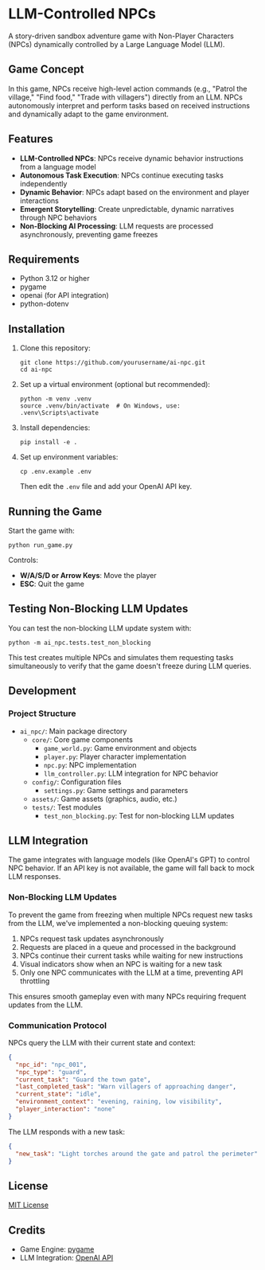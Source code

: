 # LLM-Controlled NPCs

A story-driven sandbox adventure game with Non-Player Characters (NPCs) dynamically controlled by a Large Language Model (LLM).

## Game Concept

In this game, NPCs receive high-level action commands (e.g., "Patrol the village," "Find food," "Trade with villagers") directly from an LLM. NPCs autonomously interpret and perform tasks based on received instructions and dynamically adapt to the game environment.

## Features

- **LLM-Controlled NPCs**: NPCs receive dynamic behavior instructions from a language model
- **Autonomous Task Execution**: NPCs continue executing tasks independently
- **Dynamic Behavior**: NPCs adapt based on the environment and player interactions
- **Emergent Storytelling**: Create unpredictable, dynamic narratives through NPC behaviors
- **Non-Blocking AI Processing**: LLM requests are processed asynchronously, preventing game freezes

## Requirements

- Python 3.12 or higher
- pygame
- openai (for API integration)
- python-dotenv

## Installation

1. Clone this repository:
   ```
   git clone https://github.com/yourusername/ai-npc.git
   cd ai-npc
   ```

2. Set up a virtual environment (optional but recommended):
   ```
   python -m venv .venv
   source .venv/bin/activate  # On Windows, use: .venv\Scripts\activate
   ```

3. Install dependencies:
   ```
   pip install -e .
   ```

4. Set up environment variables:
   ```
   cp .env.example .env
   ```
   Then edit the `.env` file and add your OpenAI API key.

## Running the Game

Start the game with:

```
python run_game.py
```

Controls:
- **W/A/S/D or Arrow Keys**: Move the player
- **ESC**: Quit the game

## Testing Non-Blocking LLM Updates

You can test the non-blocking LLM update system with:

```
python -m ai_npc.tests.test_non_blocking
```

This test creates multiple NPCs and simulates them requesting tasks simultaneously to verify that the game doesn't freeze during LLM queries.

## Development

### Project Structure

- `ai_npc/`: Main package directory
  - `core/`: Core game components
    - `game_world.py`: Game environment and objects
    - `player.py`: Player character implementation
    - `npc.py`: NPC implementation
    - `llm_controller.py`: LLM integration for NPC behavior
  - `config/`: Configuration files
    - `settings.py`: Game settings and parameters
  - `assets/`: Game assets (graphics, audio, etc.)
  - `tests/`: Test modules
    - `test_non_blocking.py`: Test for non-blocking LLM updates

## LLM Integration

The game integrates with language models (like OpenAI's GPT) to control NPC behavior. If an API key is not available, the game will fall back to mock LLM responses.

### Non-Blocking LLM Updates

To prevent the game from freezing when multiple NPCs request new tasks from the LLM, we've implemented a non-blocking queuing system:

1. NPCs request task updates asynchronously
2. Requests are placed in a queue and processed in the background
3. NPCs continue their current tasks while waiting for new instructions
4. Visual indicators show when an NPC is waiting for a new task
5. Only one NPC communicates with the LLM at a time, preventing API throttling

This ensures smooth gameplay even with many NPCs requiring frequent updates from the LLM.

### Communication Protocol

NPCs query the LLM with their current state and context:

```json
{
  "npc_id": "npc_001",
  "npc_type": "guard",
  "current_task": "Guard the town gate",
  "last_completed_task": "Warn villagers of approaching danger",
  "current_state": "idle",
  "environment_context": "evening, raining, low visibility",
  "player_interaction": "none"
}
```

The LLM responds with a new task:

```json
{
  "new_task": "Light torches around the gate and patrol the perimeter"
}
```

## License

[MIT License](LICENSE)

## Credits

- Game Engine: [pygame](https://www.pygame.org/)
- LLM Integration: [OpenAI API](https://openai.com/)

